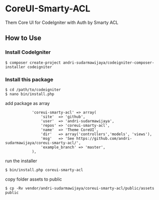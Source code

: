 # CoreUI-Smarty-ACL
Them Core UI for CodeIgniter with Auth by Smarty ACL

## How to Use

### Install CodeIgniter

```
$ composer create-project andri-sudarmawijaya/codeigniter-composer-installer codeigniter
```

### Install this package

```
$ cd /path/to/codeigniter
$ nano bin/install.php
```
add package as array
```
            'coreui-smarty-acl' => array(
                'site'  => 'github',
                'user'  => 'andri-sudarmawijaya',
                'repos' => 'coreui-smarty-acl',
                'name'  => 'Theme CoreUI',
                'dir'   => array('controllers','models', 'views'),
                'msg'   => 'See https://github.com/andri-sudarmawijaya/coreui-smarty-acl/',
                'example_branch' => 'master',
            ),
```
run the installer
```
$ bin/install.php coreui-smarty-acl
```

copy folder assets to public
```
$ cp -Rv vendor/andri-sudarmawijaya/coreui-smarty-acl/public/assets public
